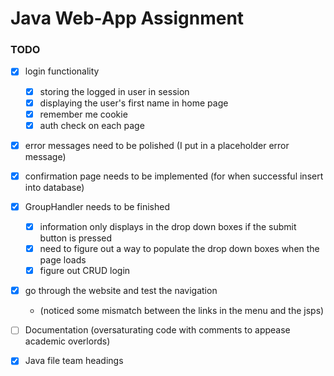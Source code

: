 # Java Web-App Assignment
### TODO
- [x] login functionality 
  - [x] storing the logged in user in session
  - [x] displaying the user's first name in home page
  - [x] remember me cookie
  - [x] auth check on each page
  
- [x] error messages need to be polished (I put in a placeholder error message)

- [x] confirmation page needs to be implemented (for when successful insert into database)

- [x] GroupHandler needs to be finished 
  - [x] information only displays in the drop down boxes if the submit button is pressed 
  - [x] need to figure out a way to populate the drop down boxes when the page loads
  - [x] figure out CRUD login
  
- [x] go through the website and test the navigation 
  - (noticed some mismatch between the links in the menu and the jsps)
  
- [ ] Documentation (oversaturating code with comments to appease academic overlords)
- [x] Java file team headings 
